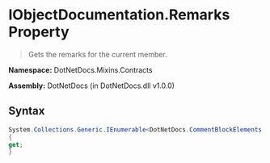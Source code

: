 # IObjectDocumentation.Remarks Property
> Gets the remarks for the current member.

**Namespace:** DotNetDocs.Mixins.Contracts

**Assembly:** DotNetDocs (in DotNetDocs.dll v1.0.0)
## Syntax
```csharp
System.Collections.Generic.IEnumerable<DotNetDocs.CommentBlockElements.ICommentBlockElement> Remarks
{
get;
}
```

